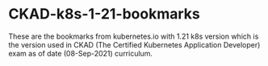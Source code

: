 # CKAD-k8s-1-21-bookmarks

These are the bookmarks from kubernetes.io with 1.21 k8s version which is the version used in CKAD (The Certified Kubernetes Application Developer) exam as of date (08-Sep-2021) curriculum.

